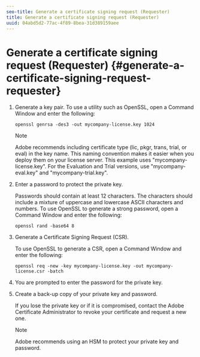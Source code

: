 ```yaml
---
seo-title: Generate a certificate signing request (Requester)
title: Generate a certificate signing request (Requester)
uuid: 04abd5d2-77ac-4f89-8bea-31d389159aee
---
```


# Generate a certificate signing request (Requester) {#generate-a-certificate-signing-request-requester}

1. Generate a key pair. To use a utility such as OpenSSL, open a Command Window and enter the following:

   ```
   openssl genrsa -des3 -out mycompany-license.key 1024
   ```

   >[!NOTE]
   >
   >Adobe recommends including certificate type (lic, pkgr, trans, trial, or eval) in the key name. This naming convention makes it easier when you deploy them on your license server. This example uses "mycompany-license.key". For the Evaluation and Trial versions, use "mycompany-eval.key" and "mycompany-trial.key".

1. Enter a password to protect the private key.

   Passwords should contain at least 12 characters. The characters should include a mixture of uppercase and lowercase ASCII characters and numbers. To use OpenSSL to generate a strong password, open a Command Window and enter the following: 

   ```
   openssl rand -base64 8
   ```

1. Generate a Certificate Signing Request (CSR).

   To use OpenSSL to generate a CSR, open a Command Window and enter the following: 

   ```
   openssl req -new -key mycompany-license.key -out mycompany-license.csr -batch 
   ```

1. You are prompted to enter the password for the private key.
1. Create a back-up copy of your private key and password.

   If you lose the private key or if it is compromised, contact the Adobe Certificate Administrator to revoke your certificate and request a new one.

   >[!NOTE]
   >
   >Adobe recommends using an HSM to protect your private key and password.

